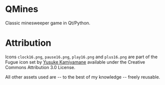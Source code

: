 # QMines

Classic minesweeper game in Qt/Python.

# Attribution

Icons `clock16.png`, `pause16.png`, `play16.png` and `plus16.png` are part of the Fugue icon set by [Yusuke Kamiyamane](https://p.yusukekamiyamane.com/) available under the
Creative Commons Attribution 3.0 License.

All other assets used are -- to the best of my knowledge -- freely reusable.